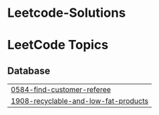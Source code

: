 # Leetcode-Solutions

<!---LeetCode Topics Start-->
# LeetCode Topics
## Database
|  |
| ------- |
| [0584-find-customer-referee](https://github.com/imvinxx/Leetcode_Solutions/tree/master/0584-find-customer-referee) |
| [1908-recyclable-and-low-fat-products](https://github.com/imvinxx/Leetcode_Solutions/tree/master/1908-recyclable-and-low-fat-products) |
<!---LeetCode Topics End-->